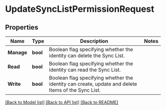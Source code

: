 # UpdateSyncListPermissionRequest

## Properties

Name | Type | Description | Notes
------------ | ------------- | ------------- | -------------
**Manage** | **bool** | Boolean flag specifying whether the identity can delete the Sync List. | 
**Read** | **bool** | Boolean flag specifying whether the identity can read the Sync List. | 
**Write** | **bool** | Boolean flag specifying whether the identity can create, update and delete Items of the Sync List. | 

[[Back to Model list]](../README.md#documentation-for-models) [[Back to API list]](../README.md#documentation-for-api-endpoints) [[Back to README]](../README.md)


